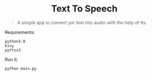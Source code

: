 <h1 align=center> Text To Speech </h1>

> A simple app to convert yor text into audio with the help of tts.

Requirements:
```
python3.9
kivy
pyttsx3
```

Run it:
```bash
python main.py
```
